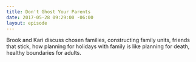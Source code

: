```yaml
---
title: Don't Ghost Your Parents
date: 2017-05-28 09:29:00 -06:00
layout: episode
---
```


Brook and Kari discuss chosen families, constructing family units, friends that stick, how planning for holidays with family is like planning for death, healthy boundaries for adults.